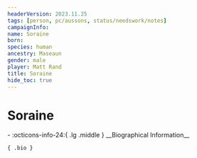 ```yaml
---
headerVersion: 2023.11.25
tags: [person, pc/aussons, status/needswork/notes]
campaignInfo:
name: Soraine
born:
species: human
ancestry: Maseaun
gender: male
player: Matt Rand
title: Soraine
hide_toc: true
---
```

# Soraine
<div class="grid cards ext-narrow-margin ext-one-column" markdown>
- :octicons-info-24:{ .lg .middle } __Biographical Information__

    { .bio }

</div>


